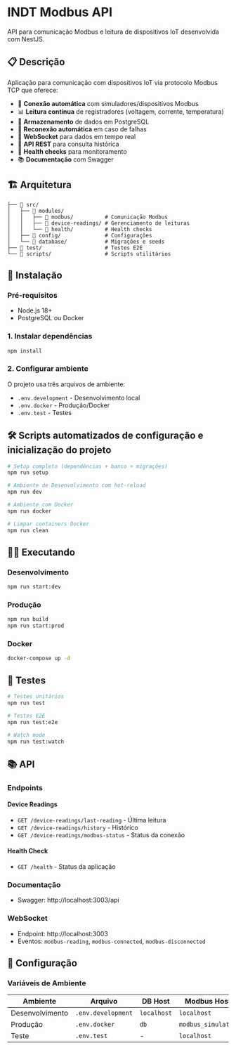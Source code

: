 # INDT Modbus API

API para comunicação Modbus e leitura de dispositivos IoT desenvolvida com NestJS.

## 📋 Descrição

Aplicação para comunicação com dispositivos IoT via protocolo Modbus TCP que oferece:

- 🔌 **Conexão automática** com simuladores/dispositivos Modbus
- 📊 **Leitura contínua** de registradores (voltagem, corrente, temperatura)
- 💾 **Armazenamento** de dados em PostgreSQL
- 🔄 **Reconexão automática** em caso de falhas
- 📡 **WebSocket** para dados em tempo real
- 📖 **API REST** para consulta histórica
- 🏥 **Health checks** para monitoramento
- 📚 **Documentação** com Swagger

## 🏗️ Arquitetura

```
├── 📁 src/
│   ├── 📁 modules/
│   │   ├── 📁 modbus/          # Comunicação Modbus
│   │   ├── 📁 device-readings/ # Gerenciamento de leituras
│   │   └── 📁 health/          # Health checks
│   ├── 📁 config/              # Configurações
│   └── 📁 database/            # Migrações e seeds
├── 📁 test/                    # Testes E2E
└── 📁 scripts/                 # Scripts utilitários
```

## 🚀 Instalação

### Pré-requisitos

- Node.js 18+
- PostgreSQL ou Docker

### 1. Instalar dependências

```bash
npm install
```

### 2. Configurar ambiente

O projeto usa três arquivos de ambiente:

- `.env.development` - Desenvolvimento local
- `.env.docker` - Produção/Docker
- `.env.test` - Testes

## 🛠️ Scripts automatizados de configuração e inicialização do projeto

```bash
# Setup completo (dependências + banco + migrações)
npm run setup

# Ambiente de Desenvolvimento com hot-reload
npm run dev

# Ambiente com Docker
npm run docker

# Limpar containers Docker
npm run clean
```

## 🏃‍♂️ Executando

### Desenvolvimento

```bash
npm run start:dev
```

### Produção

```bash
npm run build
npm run start:prod
```

### Docker

```bash
docker-compose up -d
```

## 🧪 Testes

```bash
# Testes unitários
npm run test

# Testes E2E
npm run test:e2e

# Watch mode
npm run test:watch
```

## 📚 API

### Endpoints

#### Device Readings

- `GET /device-readings/last-reading` - Última leitura
- `GET /device-readings/history` - Histórico
- `GET /device-readings/modbus-status` - Status da conexão

#### Health Check

- `GET /health` - Status da aplicação

### Documentação

- Swagger: http://localhost:3003/api

### WebSocket

- Endpoint: http://localhost:3003
- Eventos: `modbus-reading`, `modbus-connected`, `modbus-disconnected`

## 🔧 Configuração

### Variáveis de Ambiente

| Ambiente        | Arquivo            | DB Host     | Modbus Host        |
| --------------- | ------------------ | ----------- | ------------------ |
| Desenvolvimento | `.env.development` | `localhost` | `localhost`        |
| Produção        | `.env.docker`      | `db`        | `modbus_simulator` |
| Teste           | `.env.test`        | -           | `localhost`        |
